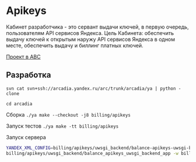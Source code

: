 # Apikeys

Кабинет разработчика - это сервант выдачи ключей, в первую очередь, пользователям API сервисов Яндекса.
Цель Кабинета: обеспечить выдачу ключей к открытым наружу API сервисов Яндекса в одном месте, обеспечить выдачу и биллинг платных ключей.

[Проект в ABC](https://abc.yandex-team.ru/services/developer/)

## Разработка

`svn cat svn+ssh://arcadia.yandex.ru/arc/trunk/arcadia/ya | python - clone`

`cd arcadia`

Сборка `./ya make --checkout -j8 billing/apikeys`

Запуск тестов `./ya make -tt billing/apikeys`

Запуск сервера
```bash
YANDEX_XML_CONFIG=billing/apikeys/uwsgi_backend/balance-apikeys-uwsgi-backend.cfg.xml \
billing/apikeys/uwsgi_backend/balance_apikeys_uwsgi_backend_app -w billing.apikeys.uwsgi_backend.balance_apikeys_uwsgi_backend_app --http-socket :8080
```
